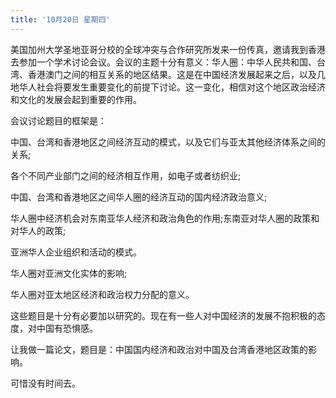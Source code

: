 ```yaml
---
title: '10月20日 星期四'
---
```


美国加州大学圣地亚哥分校的全球冲突与合作研究所发来一份传真，邀请我到香港去参加一个学术讨论会议。会议的主题十分有意义：华人圈：中华人民共和国、台湾、香港澳门之间的相互关系的地区结果。这是在中国经济发展起来之后，以及几地华人社会将要发生重要变化的前提下讨论。这一变化，相信对这个地区政治经济和文化的发展会起到重要的作用。

会议讨论题目的框架是：

中国、台湾和香港地区之间经济互动的模式，以及它们与亚太其他经济体系之间的关系;

各个不同产业部门之间的经济相互作用，如电子或者纺织业;

中国、台湾和香港地区之间华人圈的经济互动的国内经济政治意义;

华人圈中经济机会对东南亚华人经济和政治角色的作用;东南亚对华人圈的政策和对华人的政策;

亚洲华人企业组织和活动的模式。

华人圈对亚洲文化实体的影响;

华人圈对亚太地区经济和政治权力分配的意义。

这些题目是十分有必要加以研究的。现在有一些人对中国经济的发展不抱积极的态度，对中国有恐惧感。

让我做一篇论文，题目是：中国国内经济和政治对中国及台湾香港地区政策的影响。

可惜没有时间去。


